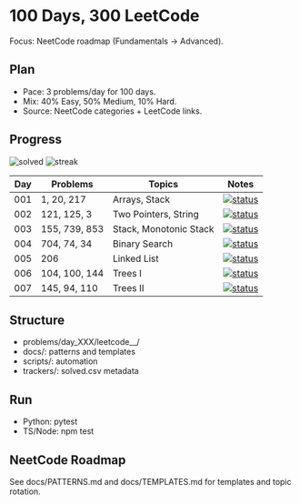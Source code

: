 # 100 Days, 300 LeetCode

Focus: NeetCode roadmap (Fundamentals → Advanced).

## Plan
- Pace: 3 problems/day for 100 days.
- Mix: 40% Easy, 50% Medium, 10% Hard.
- Source: NeetCode categories + LeetCode links.

## Progress
![solved](https://img.shields.io/badge/solved-18%2F300-blue) ![streak](https://img.shields.io/badge/streak-7_days-green)

| Day | Problems | Topics | Notes |
| --- | --- | --- | --- |
| 001 | 1, 20, 217 | Arrays, Stack | [![status](https://img.shields.io/badge/status-✅%20Complete-success.svg)](problems/day_001/README.md) |
| 002 | 121, 125, 3 | Two Pointers, String | [![status](https://img.shields.io/badge/status-✅%20Complete-success.svg)](problems/day_002/README.md) |
| 003 | 155, 739, 853 | Stack, Monotonic Stack | [![status](https://img.shields.io/badge/status-✅%20Complete-success.svg)](problems/day_003/README.md) |
| 004 | 704, 74, 34 | Binary Search | [![status](https://img.shields.io/badge/status-✅%20Complete-success.svg)](problems/day_004/README.md) |
| 005 | 206 | Linked List | [![status](https://img.shields.io/badge/status-⏸️%20Skipped-yellow.svg)](problems/day_005/README.md) |
| 006 | 104, 100, 144 | Trees I | [![status](https://img.shields.io/badge/status-✅%20Complete-success.svg)](problems/day_006/README.md) |
| 007 | 145, 94, 110 | Trees II | [![status](https://img.shields.io/badge/status-✅%20Complete-success.svg)](problems/day_007/README.md) |

## Structure
- problems/day_XXX/leetcode_<id>_<kebab-title>/
- docs/: patterns and templates
- scripts/: automation
- trackers/: solved.csv metadata

## Run
- Python: pytest
- TS/Node: npm test

## NeetCode Roadmap
See docs/PATTERNS.md and docs/TEMPLATES.md for templates and topic rotation.
